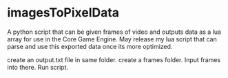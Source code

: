 # imagesToPixelData
A python script that can be given frames of video and outputs data as a lua array for use in the Core Game Engine. May release my lua script that can parse and use this exported data once its more optimized.

create an output.txt file in same folder.
create a frames folder. Input frames into there.
Run script.
